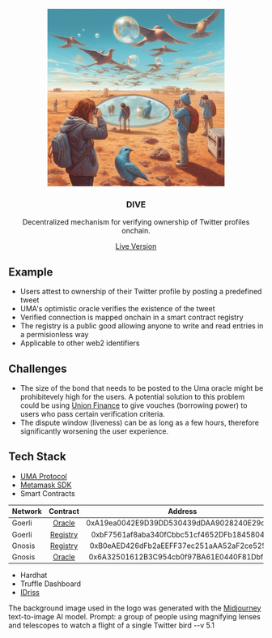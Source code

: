 <br/>
<div align="center">
  <a>
    <img src="logo.png" width="350">
  </a>
  <h3 align="center">DIVE</h3>
  <p align="center">
Decentralized mechanism for verifying ownership of Twitter profiles onchain.
  </p>
<a href="https://lennardevertz.github.io/ethGlobalParis2023/">Live Version</a>
</div>

## Example

- Users attest to ownership of their Twitter profile by posting a predefined tweet
- UMA's optimistic oracle verifies the existence of the tweet
- Verified connection is mapped onchain in a smart contract registry 
- The registry is a public good allowing anyone to write and read entries in a permisionless way
- Applicable to other web2 identifiers

## Challenges
- The size of the bond that needs to be posted to the Uma oracle might be prohibitevely high for the users. A potential solution to this problem could be using [Union Finance](https://union.finance/) to give vouches (borrowing power) to users who pass certain verification criteria.
- The dispute window (liveness) can be as long as a few hours, therefore significantly worsening the user experience. 


## Tech Stack

- [UMA Protocol](https://uma.xyz/)
- [Metamask SDK](https://metamask.io/sdk/)
- Smart Contracts

| Network   |      Contract      |       Address |
|----------|:-------------:|:------:|
| Goerli | [Oracle](https://goerli.etherscan.io/address/0xA19ea0042E9D39DD530439dDAA9028240E29c267) | 0xA19ea0042E9D39DD530439dDAA9028240E29c267 |
| Goerli | [Registry](https://goerli.etherscan.io/address/0xbF7561af8aba340fCbbc51cf4652DFb1845804DE) | 0xbF7561af8aba340fCbbc51cf4652DFb1845804DE |
| Gnosis | [Registry](https://gnosisscan.io/address/0xb0eaed426dfb2aeeff37ec251aaa52af2ce525f8) | 0xB0eAED426dFb2aEEFF37ec251aAA52aF2ce525F8 |
| Gnosis | [Oracle](https://gnosisscan.io/address/0x6a32501612b3c954cb0f97ba61e0440f81dbf8da) | 0x6A32501612B3C954cb0f97BA61E0440F81Dbf8da |
- Hardhat
- Truffle Dashboard
- [IDriss](https://www.idriss.xyz/)


The background image used in the logo was generated with the [Midjourney](https://www.midjourney.com/) text-to-image AI model. Prompt: a group of people using magnifying lenses and telescopes to watch a flight of a single Twitter bird --v 5.1</p>



